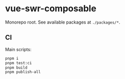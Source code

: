 # vue-swr-composable

Monorepo root. See available packages at `./packages/*`.

## CI

Main scripts:

```bash
pnpm i
pnpm test:ci
pnpm build
pnpm publish-all
```
